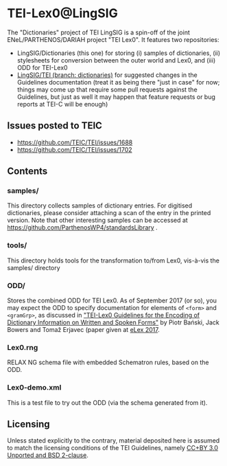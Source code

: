# TEI-Lex0@LingSIG

The "Dictionaries" project of TEI LingSIG is a spin-off of the joint ENeL/PARTHENOS/DARIAH project "TEI Lex0". It features two repositories:
* LingSIG/Dictionaries (this one) for storing (i) samples of dictionaries, (ii) stylesheets for conversion between the outer world and Lex0, and (iii) ODD for TEI-Lex0
* [LingSIG/TEI (branch: dictionaries)](https://github.com/LingSIG/TEI/tree/dictionaries) for suggested changes in the Guidelines documentation (treat it as being there "just in case" for now; things may come up that require some pull requests against the Guidelines, but just as well it may happen that feature requests or bug reports at TEI-C will be enough)

## Issues posted to TEIC
* https://github.com/TEIC/TEI/issues/1688
* https://github.com/TEIC/TEI/issues/1702

## Contents
### samples/
This directory collects samples of dictionary entries. For digitised dictionaries, please consider attaching a scan of the entry in the printed version. Note that other interesting samples can be accessed at https://github.com/ParthenosWP4/standardsLibrary .

### tools/
This directory holds tools for the transformation to/from Lex0, vis-à-vis the samples/ directory

### ODD/
Stores the combined ODD for TEI Lex0.
As of September 2017 (or so), you may expect the ODD to specify documentation for elements of `<form>` and `<gramGrp>`, as discussed in ["TEI-Lex0 Guidelines for the Encoding of Dictionary Information on Written and Spoken Forms"](https://elex.link/elex2017/wp-content/uploads/2017/09/paper29.pdf) by Piotr Bański, Jack Bowers and Tomaž Erjavec (paper given at [eLex 2017](https://elex.link/elex2017/).

### Lex0.rng
RELAX NG schema file with embedded Schematron rules, based on the ODD.

### Lex0-demo.xml
This is a test file to try out the ODD (via the schema generated from it).

## Licensing
Unless stated explicitly to the contrary, material deposited here is assumed to match the licensing conditions of the TEI Guidelines, namely [CC+BY 3.0 Unported and BSD 2-clause](http://www.tei-c.org/Guidelines/access.xml).
